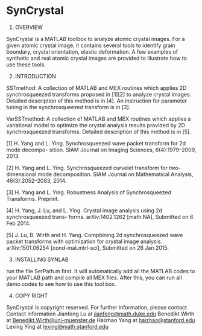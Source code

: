# SynCrystal

1. OVERVIEW

SynCrystal is a MATLAB toolbox to analyze atomic crystal images. For a given atomic crystal image, it contains several tools to identify grain boundary, crystal orientation, elastic deformation. A few examples of synthetic and real atomic crystal images are provided to illustrate how to use these tools.

2. INTRODUCTION

SSTmethod: A collection of MATLAB and MEX routines which applies 2D synchrosqueezed transforms proposed in [1][2] to analyze crystal images. Detailed description of this method is in [4]. An instruction for parameter tuning in the synchrosqueezed transform is in [3]. 

VarSSTmethod: A collection of MATLAB and MEX routines which applies a variational model to optimize the crystal analysis results provided by 2D synchrosqueezed transforms. Detailed description of this method is in [5]. 


[1] H. Yang and L. Ying. Synchrosqueezed wave packet transform for 2d mode decompo- sition. SIAM Journal on Imaging Sciences, 6(4):1979–2009, 2013.

[2] H. Yang and L. Ying. Synchrosqueezed curvelet transform for two-dimensional mode decomposition. SIAM Journal on Mathematical Analysis, 46(3):2052–2083, 2014.

[3] H. Yang and L. Ying. Robustness Analysis of Synchrosqueezed Transforms. Preprint.

[4] H. Yang, J. Lu, and L. Ying. Crystal image analysis using 2d synchrosqueezed trans- forms. arXiv:1402.1262 [math.NA], Submitted on 6 Feb 2014.

[5] J. Lu, B. Wirth and H. Yang. Compbining 2d synchrosqueezed wave packet transforms with optimization for crystal image analysis. arXiv:1501.06254 [cond-mat.mtrl-sci], Submitted on 26 Jan 2015.

3. INSTALLING SYNLAB

run the file SetPath.m first. It will automatically add all the MATLAB codes to your MATLAB path and compile all MEX files. After this, you can run all demo codes to see how to use this tool box.

4. COPY RIGHT

SynCrystal is copyright reserved. For further information, please contact 
Contact information
Jianfeng Lu at jianfeng@math.duke.edu
Benedikt Wirth at Benedikt.Wirth@uni-muenster.de
Haizhao Yang at haizhao@stanford.edu
Lexing Ying at lexing@math.stanford.edu